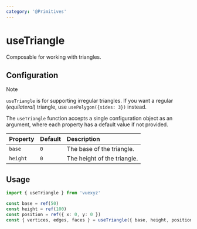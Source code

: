 ```yaml
---
category: '@Primitives'
---
```


<script setup>
    import UseTriangleDemo from '../demo/components/useTriangleDemo.vue';
</script>

# useTriangle

Composable for working with triangles.

<UseTriangleDemo />

## Configuration

> [!NOTE]
> `useTriangle` is for supporting irregular triangles. If you want a regular (_equilateral_) triangle, use `usePolygon({sides: 3})` instead.

The `useTriangle` function accepts a single configuration object as an argument, where each property has a default value if not provided.

| Property   | Default          | Description                              |
|:-----------|:-----------------|:-----------------------------------------|
| `base`     | `0`              | The base of the triangle.                |
| `height`   | `0`              | The height of the triangle.              |

<!--@include: ./shared/config.md-->

## Usage

```ts
import { useTriangle } from 'vuexyz'

const base = ref(50)
const height = ref(100)
const position = ref({ x: 0, y: 0 })
const { vertices, edges, faces } = useTriangle({ base, height, position })
```

<!--@include: ./shared/return.md-->
